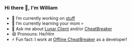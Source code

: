 ### Hi there 👋, I'm William

- 🔭 I’m currently working on [stuff](https://github.com/jhalt/stuff)
- 🌱 I’m currently learning your mom 💀
- 💬 Ask me about [Lunar Client](https://lunarclient.com) and/or [CheatBreaker](https://github.com/CheatBreaker)
- 😄 Pronouns: He/Him
- ⚡ Fun fact: I work at [Offline CheatBreaker](https://offlinecheatbreaker.com) as a developer!
